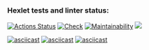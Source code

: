 ### Hexlet tests and linter status:
[![Actions Status](https://github.com/GriNiki/python-project-50/workflows/hexlet-check/badge.svg)](https://github.com/GriNiki/python-project-50/actions) [![Check](https://github.com/GriNiki/python-project-50/actions/workflows/check.yml/badge.svg)](https://github.com/GriNiki/python-project-50/actions/workflows/check.yml) [![Maintainability](https://api.codeclimate.com/v1/badges/64413cab632464917313/maintainability)](https://codeclimate.com/github/GriNiki/python-project-50/maintainability) <a href="https://codeclimate.com/github/GriNiki/python-project-50/test_coverage"><img src="https://api.codeclimate.com/v1/badges/64413cab632464917313/test_coverage" /></a>

[![asciicast](https://asciinema.org/a/hygTP2WgvFAUU472pkszM5V7S.svg)](https://asciinema.org/a/hygTP2WgvFAUU472pkszM5V7S)
[![asciicast](https://asciinema.org/a/MJvF0KtwnO0KzsHmiupReomSU.svg)](https://asciinema.org/a/MJvF0KtwnO0KzsHmiupReomSU)
[![asciicast](https://asciinema.org/a/jOFYipWUsJvwrsjEL7eRG5u1C.svg)](https://asciinema.org/a/jOFYipWUsJvwrsjEL7eRG5u1C)